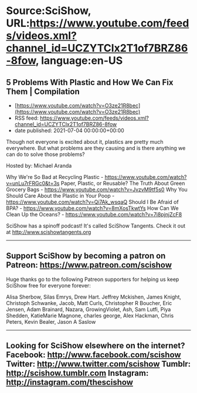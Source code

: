 # Source:SciShow, URL:https://www.youtube.com/feeds/videos.xml?channel_id=UCZYTClx2T1of7BRZ86-8fow, language:en-US

## 5 Problems With Plastic and How We Can Fix Them | Compilation
 - [https://www.youtube.com/watch?v=O3ze21R8bec](https://www.youtube.com/watch?v=O3ze21R8bec)
 - RSS feed: https://www.youtube.com/feeds/videos.xml?channel_id=UCZYTClx2T1of7BRZ86-8fow
 - date published: 2021-07-04 00:00:00+00:00

Though not everyone is excited about it, plastics are pretty much everywhere. But what problems are they causing and is there anything we can do to solve those problems?

Hosted by: Michael Aranda

Why We're So Bad at Recycling Plastic - https://www.youtube.com/watch?v=unLu7rFRGc0&t=3s
Paper, Plastic, or Reusable? The Truth About Green Grocery Bags - https://www.youtube.com/watch?v=JvzvM9tf5s0
Why You Should Care About the Plastic in Your Poop - https://www.youtube.com/watch?v=Qi7Ak_wsqaQ
Should I Be Afraid of BPA? - https://www.youtube.com/watch?v=8mXosTkwtYs
How Can We Clean Up the Oceans? - https://www.youtube.com/watch?v=7i8pjnjZcF8

SciShow has a spinoff podcast! It's called SciShow Tangents. Check it out at http://www.scishowtangents.org

----------
Support SciShow by becoming a patron on Patreon: https://www.patreon.com/scishow
----------
Huge thanks go to the following Patreon supporters for helping us keep SciShow free for everyone forever:

Alisa Sherbow, Silas Emrys, Drew Hart. Jeffrey Mckishen, James Knight, Christoph Schwanke, Jacob, Matt Curls, Christopher R Boucher, Eric Jensen, Adam Brainard, Nazara, GrowingViolet, Ash, Sam Lutfi, Piya Shedden, KatieMarie Magnone, charles george, Alex Hackman, Chris Peters, Kevin Bealer, Jason A Saslow

----------
Looking for SciShow elsewhere on the internet?
Facebook: http://www.facebook.com/scishow
Twitter: http://www.twitter.com/scishow
Tumblr: http://scishow.tumblr.com
Instagram: http://instagram.com/thescishow
----------

